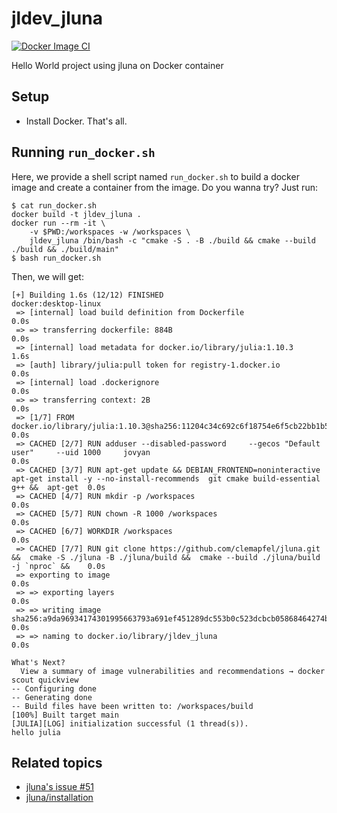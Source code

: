 # jldev_jluna

[![Docker Image CI](https://github.com/terasakisatoshi/jldev_jluna/actions/workflows/docker-image.yml/badge.svg)](https://github.com/terasakisatoshi/jldev_jluna/actions/workflows/docker-image.yml)

Hello World project using jluna on Docker container

## Setup

- Install Docker. That's all.

## Running `run_docker.sh`

Here, we provide a shell script named `run_docker.sh` to build a docker image and create a container from the image. Do you wanna try? Just run:

```console
$ cat run_docker.sh
docker build -t jldev_jluna .
docker run --rm -it \
	-v $PWD:/workspaces -w /workspaces \
	jldev_jluna /bin/bash -c "cmake -S . -B ./build && cmake --build ./build && ./build/main"
$ bash run_docker.sh
```

Then, we will get:

```console
[+] Building 1.6s (12/12) FINISHED                                                                                                           docker:desktop-linux
 => [internal] load build definition from Dockerfile                                                                                                         0.0s
 => => transferring dockerfile: 884B                                                                                                                         0.0s
 => [internal] load metadata for docker.io/library/julia:1.10.3                                                                                              1.6s
 => [auth] library/julia:pull token for registry-1.docker.io                                                                                                 0.0s
 => [internal] load .dockerignore                                                                                                                            0.0s
 => => transferring context: 2B                                                                                                                              0.0s
 => [1/7] FROM docker.io/library/julia:1.10.3@sha256:11204c34c692c6f18754e6f5cb22bb1b57eb9f7a7180182f3cc76f665b604421                                        0.0s
 => CACHED [2/7] RUN adduser --disabled-password     --gecos "Default user"     --uid 1000     jovyan                                                        0.0s
 => CACHED [3/7] RUN apt-get update && DEBIAN_FRONTEND=noninteractive apt-get install -y --no-install-recommends  git cmake build-essential g++ &&  apt-get  0.0s
 => CACHED [4/7] RUN mkdir -p /workspaces                                                                                                                    0.0s
 => CACHED [5/7] RUN chown -R 1000 /workspaces                                                                                                               0.0s
 => CACHED [6/7] WORKDIR /workspaces                                                                                                                         0.0s
 => CACHED [7/7] RUN git clone https://github.com/clemapfel/jluna.git &&  cmake -S ./jluna -B ./jluna/build &&  cmake --build ./jluna/build -j `nproc` &&    0.0s
 => exporting to image                                                                                                                                       0.0s
 => => exporting layers                                                                                                                                      0.0s
 => => writing image sha256:a9da96934174301995663793a691ef451289dc553b0c523dcbcb05868464274b                                                                 0.0s
 => => naming to docker.io/library/jldev_jluna                                                                                                               0.0s

What's Next?
  View a summary of image vulnerabilities and recommendations → docker scout quickview
-- Configuring done
-- Generating done
-- Build files have been written to: /workspaces/build
[100%] Built target main
[JULIA][LOG] initialization successful (1 thread(s)).
hello julia
```



## Related topics

- [jluna's issue #51](https://github.com/Clemapfel/jluna/issues/51)
- [jluna/installation](https://clemens-cords.com/jluna/installation.html)